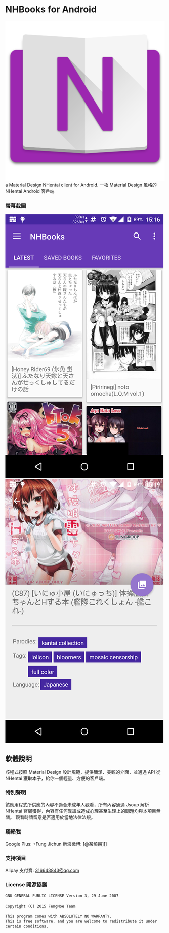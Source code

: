 # NHBooks for Android
![NHBooksLogo](/art/nhbooks.png)
a Material Design NHentai client for Android.
一枚 Material Design 風格的 NHentai Android 客戶端

### 螢幕截圖
![S0](/art/screenshot0.png)
![S1](/art/screenshot1.png)

## 軟體說明
該程式按照 Material Design 設計規範，提供簡潔、美觀的介面，並通過 API 從 NHentai 獲取本子，給你一個輕量、方便的客戶端。

### 特別聲明
該應用程式所供應的內容不適合未成年人觀看，所有內容通過 Jsoup 解析 NHentai 官網獲得，內容有任何異議或造成心理甚至生理上的問題均與本項目無關。
觀看時請留意是否適用於當地法律法規。

### 聯絡我

Google Plus: +Fung Jichun
新浪微博: [@某燒餅][]

### 支持項目

Alipay 支付寶: 316643843@qq.com

### License 開源協議

```
GNU GENERAL PUBLIC LICENSE Version 3, 29 June 2007

Copyright (C) 2015 FengMoe Team

This program comes with ABSOLUTELY NO WARRANTY.
This is free software, and you are welcome to redistribute it under certain conditions.
```